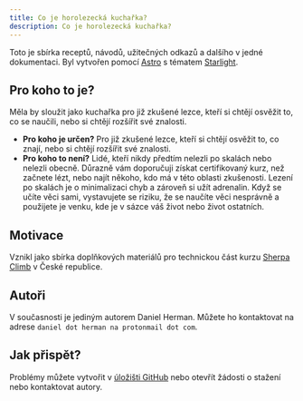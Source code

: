 ```yaml
---
title: Co je horolezecká kuchařka?
description: Co je horolezecká kuchařka?
---
```

Toto je sbírka receptů, návodů, užitečných odkazů a dalšího v jedné dokumentaci. Byl vytvořen pomocí [Astro](https://astro.build) s tématem [Starlight](https://starlight.astro.build).


## Pro koho to je?

Měla by sloužit jako kuchařka pro již zkušené lezce, kteří si chtějí osvěžit to, co se naučili, nebo si chtějí rozšířit své znalosti.
- **Pro koho je určen?** Pro již zkušené lezce, kteří si chtějí osvěžit to, co znají, nebo si chtějí rozšířit své znalosti.
- **Pro koho to není?** Lidé, kteří nikdy předtím nelezli po skalách nebo nelezli obecně. Důrazně vám doporučuji získat certifikovaný kurz, než začnete lézt, nebo najít někoho, kdo má v této oblasti zkušenosti. Lezení po skalách je o minimalizaci chyb a zároveň si užít adrenalin. Když se učíte věci sami, vystavujete se riziku, že se naučíte věci nesprávně a použijete je venku, kde je v sázce váš život nebo život ostatních.

## Motivace

Vznikl jako sbírka doplňkových materiálů pro technickou část kurzu [Sherpa Climb](https://hs.sherpaclimb.cz) v České republice.

## Autoři
V současnosti je jediným autorem Daniel Herman. Můžete ho kontaktovat na adrese `daniel dot herman na protonmail dot com`.

## Jak přispět?
Problémy můžete vytvořit v [úložišti GitHub](https://github.com/detrin/climbing-cookbook) nebo otevřít žádosti o stažení nebo kontaktovat autory.